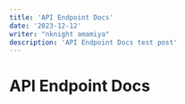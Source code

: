 ```yaml
---
title: 'API Endpoint Docs'
date: '2023-12-12'
writer: "nknight amamiya"
description: 'API Endpoint Docs test post'
---
```


# API Endpoint Docs